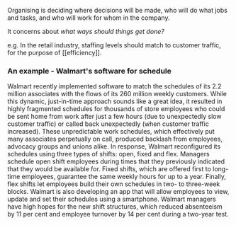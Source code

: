 Organising is deciding where decisions will be made, who will do what jobs and tasks, and who will work for whom in the company.

It concerns about _what ways should things get done?_

e.g. In the retail industry, staffing levels should match to customer traffic, for the purpose of [[efficiency]].

### An example - Walmart's software for schedule

Walmart recently implemented software to match the schedules of its 2.2 million associates with the flows of its 260 million weekly customers. While this dynamic, just-in-time approach sounds like a great idea, it resulted in highly fragmented schedules for thousands of store employees who could be sent home from work after just a few hours (due to unexpectedly slow customer traffic) or called back unexpectedly (when customer traffic increased). These unpredictable work schedules, which effectively put many associates perpetually on call, produced backlash from employees, advocacy groups and unions alike. In response, Walmart reconfigured its schedules using three types of shifts: open, fixed and flex. Managers schedule open shift employees during times that they previously indicated that they would be available for. Fixed shifts, which are offered first to long-time employees, guarantee the same weekly hours for up to a year. Finally, flex shifts let employees build their own schedules in two- to three-week blocks. Walmart is also developing an app that will allow employees to view, update and set their schedules using a smartphone. Walmart managers have high hopes for the new shift structures, which reduced absenteeism by 11 per cent and employee turnover by 14 per cent during a two-year test.
